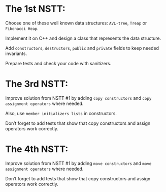 # The 1st NSTT:

Choose one of these well known data
structures: `AVL-tree`, `Treap` or `Fibonacci Heap`.

Implement it on C++ and design a class that
represents the data structure.

Add `constructors`, `destructors`, `public` and
`private` fields to keep needed invariants.

Prepare tests and check your code with
sanitizers.



# The 3rd NSTT:

Improve solution from NSTT #1 by adding
`copy constructors` and `copy assignment operators`
where needed.

Also, use `member initializers lists` in constructors.

Don’t forget to add tests that show that copy
constructors and assign operators work correctly.



# The 4th NSTT:

Improve solution from NSTT #1 by adding
`move constructors` and `move assignment operators`
where needed.

Don’t forget to add tests that show that copy
constructors and assign operators work correctly.